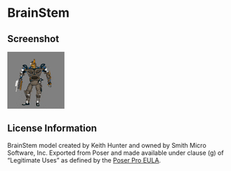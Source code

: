 # BrainStem
## Screenshot

![screenshot](screenshot/screenshot.gif)

## License Information
BrainStem model created by Keith Hunter and owned by Smith Micro Software, Inc.
Exported from Poser and made available under clause (g) of “Legitimate Uses” as defined by the  [Poser Pro EULA](http://producturlsupport.com/cgi-bin/cscgi.pl?f=info&p=PSXNEULA).


